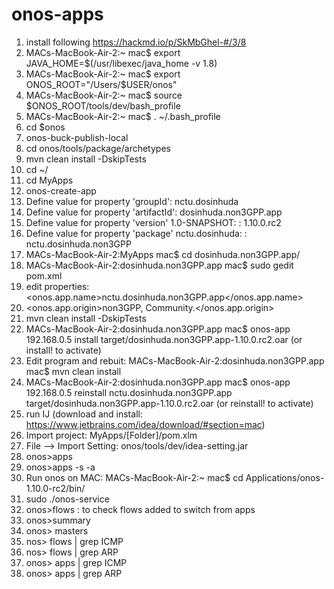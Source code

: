 # onos-apps
1. install following https://hackmd.io/p/SkMbGhel-#/3/8
2. MACs-MacBook-Air-2:~ mac$ export JAVA_HOME=$(/usr/libexec/java_home -v 1.8)
3. MACs-MacBook-Air-2:~ mac$ export ONOS_ROOT="/Users/$USER/onos"
4. MACs-MacBook-Air-2:~ mac$ source $ONOS_ROOT/tools/dev/bash_profile
5. MACs-MacBook-Air-2:~ mac$ . ~/.bash_profile
6. cd $onos
7. onos-buck-publish-local 
8. cd onos/tools/package/archetypes
9. mvn clean install -DskipTests
10.  cd ~/
11. cd MyApps 
12. onos-create-app
13. Define value for property 'groupId': nctu.dosinhuda
14. Define value for property 'artifactId': dosinhuda.non3GPP.app
15. Define value for property 'version' 1.0-SNAPSHOT: : 1.10.0.rc2
16. Define value for property 'package' nctu.dosinhuda: : nctu.dosinhuda.non3GPP
17. MACs-MacBook-Air-2:MyApps mac$ cd dosinhuda.non3GPP.app/
18. MACs-MacBook-Air-2:dosinhuda.non3GPP.app mac$ sudo gedit pom.xml 
19. edit properties: <onos.app.name>nctu.dosinhuda.non3GPP.app</onos.app.name>
20.  <onos.app.origin>non3GPP, Community.</onos.app.origin>
21. mvn clean install -DskipTests
22. MACs-MacBook-Air-2:dosinhuda.non3GPP.app mac$ onos-app 192.168.0.5 install target/dosinhuda.non3GPP.app-1.10.0.rc2.oar (or install! to activate)
23. Edit program and rebuit: MACs-MacBook-Air-2:dosinhuda.non3GPP.app mac$ mvn clean install
24. MACs-MacBook-Air-2:dosinhuda.non3GPP.app mac$ onos-app 192.168.0.5 reinstall nctu.dosinhuda.non3GPP.app target/dosinhuda.non3GPP.app-1.10.0.rc2.oar (or reinstall! to activate)
25. run IJ (download and install: https://www.jetbrains.com/idea/download/#section=mac)
26. Import project: MyApps/[Folder]/pom.xlm
27. File --> Import Setting: onos/tools/dev/idea-setting.jar
28. onos>apps
29. onos>apps -s -a
30. Run onos on MAC: MACs-MacBook-Air-2:~ mac$ cd Applications/onos-1.10.0-rc2/bin/
31. sudo ./onos-service
32. onos>flows : to check flows added to switch from apps
33. onos>summary
34. onos> masters
35. nos> flows | grep ICMP
36. nos> flows | grep ARP
37. onos> apps | grep ICMP
38. onos> apps | grep ARP
